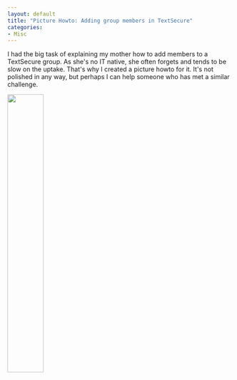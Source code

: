 ```yaml
---
layout: default
title: "Picture Howto: Adding group members in TextSecure"
categories:
- Misc
---
```

I had the big task of explaining my mother how to add members to a TextSecure group. As she's no IT native, she often forgets and tends to be slow on the uptake. That's why I created a picture howto for it. It's not polished in any way, but perhaps I can help someone who has met a similar challenge.

<a href="{{ site.url }}/assets/images/2015/2015-10-07-textsecure-add-group-member-howto.png" target="_blank"><img src="{{ site.url }}/assets/images/2015/2015-10-07-textsecure-add-group-member-howto.png" style="height:40%; width:40%"></a>
